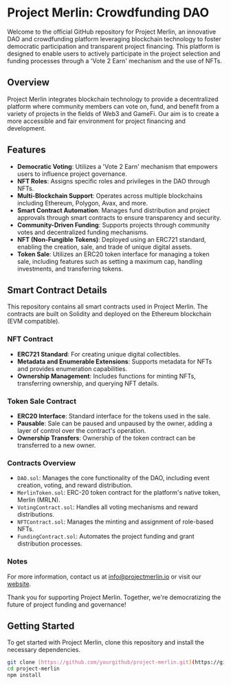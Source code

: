 # Project Merlin: Crowdfunding DAO

Welcome to the official GitHub repository for Project Merlin, an innovative DAO and crowdfunding platform leveraging blockchain technology to foster democratic participation and transparent project financing. This platform is designed to enable users to actively participate in the project selection and funding processes through a 'Vote 2 Earn' mechanism and the use of NFTs.

## Overview

Project Merlin integrates blockchain technology to provide a decentralized platform where community members can vote on, fund, and benefit from a variety of projects in the fields of Web3 and GameFi. Our aim is to create a more accessible and fair environment for project financing and development.

## Features

- **Democratic Voting**: Utilizes a 'Vote 2 Earn' mechanism that empowers users to influence project governance.
- **NFT Roles**: Assigns specific roles and privileges in the DAO through NFTs.
- **Multi-Blockchain Support**: Operates across multiple blockchains including Ethereum, Polygon, Avax, and more.
- **Smart Contract Automation**: Manages fund distribution and project approvals through smart contracts to ensure transparency and security.
- **Community-Driven Funding**: Supports projects through community votes and decentralized funding mechanisms.
- **NFT (Non-Fungible Tokens)**: Deployed using an ERC721 standard, enabling the creation, sale, and trade of unique digital assets.
- **Token Sale**: Utilizes an ERC20 token interface for managing a token sale, including features such as setting a maximum cap, handling investments, and transferring tokens.

## Smart Contract Details

This repository contains all smart contracts used in Project Merlin. The contracts are built on Solidity and deployed on the Ethereum blockchain (EVM compatible).

### NFT Contract

- **ERC721 Standard**: For creating unique digital collectibles.
- **Metadata and Enumerable Extensions**: Supports metadata for NFTs and provides enumeration capabilities.
- **Ownership Management**: Includes functions for minting NFTs, transferring ownership, and querying NFT details.

### Token Sale Contract

- **ERC20 Interface**: Standard interface for the tokens used in the sale.
- **Pausable**: Sale can be paused and unpaused by the owner, adding a layer of control over the contract's operation.
- **Ownership Transfers**: Ownership of the token contract can be transferred to a new owner.

### Contracts Overview

- `DAO.sol`: Manages the core functionality of the DAO, including event creation, voting, and reward distribution.
- `MerlinToken.sol`: ERC-20 token contract for the platform's native token, Merlin (MRLN).
- `VotingContract.sol`: Handles all voting mechanisms and reward distributions.
- `NFTContract.sol`: Manages the minting and assignment of role-based NFTs.
- `FundingContract.sol`: Automates the project funding and grant distribution processes.

### Notes

For more information, contact us at info@projectmerlin.io or visit our [website](https://projectmerlin.io).

Thank you for supporting Project Merlin. Together, we're democratizing the future of project funding and governance!

## Getting Started

To get started with Project Merlin, clone this repository and install the necessary dependencies.

```bash
git clone [https://github.com/yourgithub/project-merlin.git](https://github.com/ProjectMerlinDAO/Merlin-Smart-contracts)
cd project-merlin
npm install
